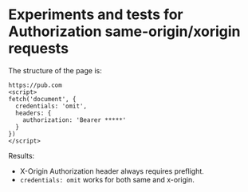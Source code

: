 # Experiments and tests for Authorization same-origin/xorigin requests

The structure of the page is:

```
https://pub.com
<script>
fetch('document', {
  credentials: 'omit',
  headers: {
    authorization: 'Bearer *****'
  }
})
</script>
```

Results:

- X-Origin Authorization header always requires preflight.
- `credentials: omit` works for both same and x-origin.
